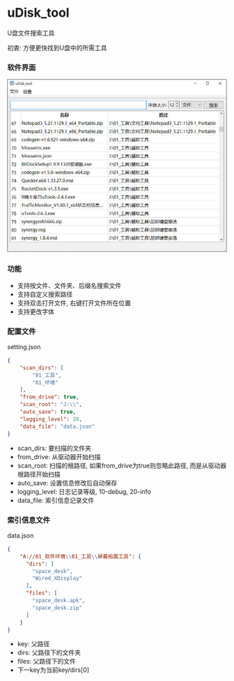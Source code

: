 # uDisk_tool

U盘文件搜索工具 


初衷: 方便更快找到U盘中的所需工具

### 软件界面
![](./imgs/ui.jpg)

### 功能

- 支持按文件、文件夹、后缀名搜索文件
- 支持自定义搜索路径
- 支持双击打开文件, 右键打开文件所在位置
- 支持更改字体

### 配置文件

setting.json
```json
{
    "scan_dirs": [
        "01_工具",
        "01_环境"
    ],
    "from_drive": true,
    "scan_root": "J:\\",
    "auto_save": true,
    "logging_level": 20,
    "data_file": "data.json"
}
```
- scan_dirs: 要扫描的文件夹
- from_drive: 从驱动器开始扫描
- scan_root: 扫描的根路径, 如果from_drive为true则忽略此路径, 而是从驱动器根路径开始扫描
- auto_save: 设置信息修改后自动保存
- logging_level: 日志记录等级, 10-debug, 20-info
- data_file: 索引信息记录文件

### 索引信息文件

data.json
```json
{
    "A://01_软件环境\\01_工具\\屏幕拓展工具": {
      "dirs": [
        "space_desk",
        "Wired_XDisplay"
      ],
      "files": [
        "space_desk.apk",
        "space_desk.zip"
      ]
    }
}
```
- key: 父路径
- dirs: 父路径下的文件夹
- files: 父路径下的文件
- 下一key为当前key/dirs[0]
